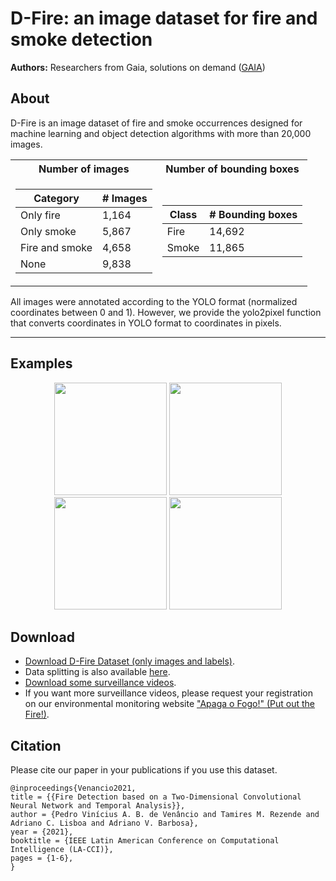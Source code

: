 #  D-Fire: an image dataset for fire and smoke detection

**Authors:** Researchers from Gaia, solutions on demand ([GAIA](https://www.gaiasd.com/))

## About

D-Fire is an image dataset of fire and smoke occurrences designed for machine learning and object detection algorithms with more than 20,000 images.

<div align="center">
<table>
  <tr>
    <th>Number of images</th>
    <th>Number of bounding boxes</th>
  </tr>
 
  <tr><td>

  | Category | # Images |
  | ------------- | ------------- |
  | Only fire  | 1,164  |
  | Only smoke  | 5,867  |
  | Fire and smoke  | 4,658  |
  | None  | 9,838  |

  </td><td>

  | Class | # Bounding boxes |
  | ------------- | ------------- |
  | Fire  | 14,692 |
  | Smoke  | 11,865 |

  </td></tr> 
</table>
</div>

All images were annotated according to the YOLO format (normalized coordinates between 0 and 1). 
However, we provide the yolo2pixel function that converts coordinates in YOLO format to coordinates in pixels.

***

## Examples

<p align = "center">
<img src="https://drive.google.com/uc?export=view&id=1TfxQUZd89zU7xYG3y0enivXk3rqI6sIj" width="auto" height="180"/>
<img src="https://drive.google.com/uc?export=view&id=1OywHP44jNIy0uoA6O63VZPB1_Hi-sejK" width="auto" height="180"/>
<img src="https://drive.google.com/uc?export=view&id=1mIvClp9fLnKURYrRoNab8b96FZCm3Zje" width="auto" height="180"/>
<img src="https://drive.google.com/uc?export=view&id=1fa9p459AY0-ORUg0oNie5MMP9xZq3MfM" width="auto" height="180"/>
</p>

## Download

* [Download D-Fire Dataset (only images and labels)](https://drive.google.com/drive/folders/1DWgsQLVgkkLM8m-VcugHNpD5WYDbjYp5?usp=sharing).
* Data splitting is also available [here](https://drive.google.com/drive/folders/1Np_FC3MuuFJgV-z0FmZwS9YzsTKdyRGJ?usp=sharing).
* [Download some surveillance videos](https://drive.google.com/drive/folders/1P5TNDP7ZrWpIZ4v_Aav5hf3S9UII2ZKA?usp=sharing).
* If you want more surveillance videos, please request your registration on our environmental monitoring website ["Apaga o Fogo!" (Put out the Fire!)](https://apagaofogo.eco.br/).

## Citation

Please cite our paper in your publications if you use this dataset.

```
@inproceedings{Venancio2021,
title = {{Fire Detection based on a Two-Dimensional Convolutional Neural Network and Temporal Analysis}},
author = {Pedro Vinícius A. B. de Venâncio and Tamires M. Rezende and Adriano C. Lisboa and Adriano V. Barbosa},
year = {2021},
booktitle = {IEEE Latin American Conference on Computational Intelligence (LA-CCI)},
pages = {1-6},
}
```
